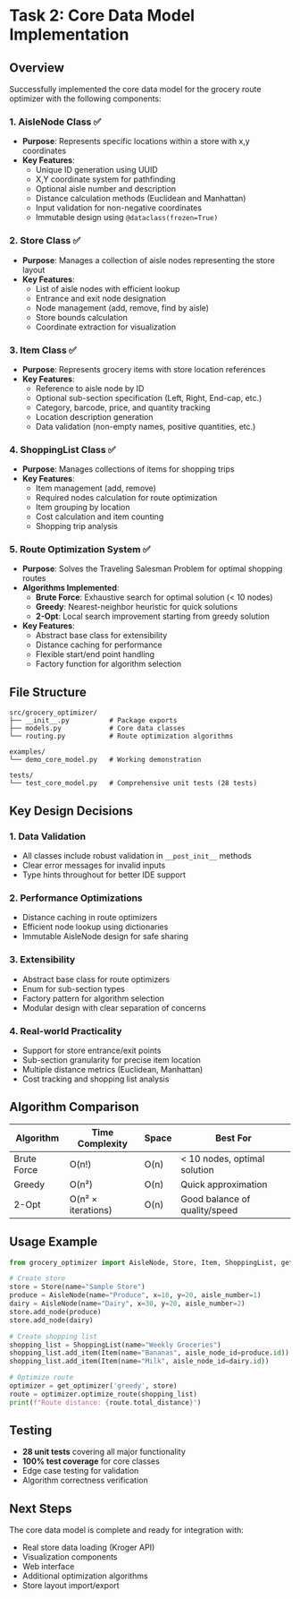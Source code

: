 # Task 2: Core Data Model Implementation

## Overview

Successfully implemented the core data model for the grocery route optimizer with the following components:

### 1. AisleNode Class ✅
- **Purpose**: Represents specific locations within a store with x,y coordinates
- **Key Features**:
  - Unique ID generation using UUID
  - X,Y coordinate system for pathfinding
  - Optional aisle number and description
  - Distance calculation methods (Euclidean and Manhattan)
  - Input validation for non-negative coordinates
  - Immutable design using `@dataclass(frozen=True)`

### 2. Store Class ✅
- **Purpose**: Manages a collection of aisle nodes representing the store layout
- **Key Features**:
  - List of aisle nodes with efficient lookup
  - Entrance and exit node designation
  - Node management (add, remove, find by aisle)
  - Store bounds calculation
  - Coordinate extraction for visualization

### 3. Item Class ✅
- **Purpose**: Represents grocery items with store location references
- **Key Features**:
  - Reference to aisle node by ID
  - Optional sub-section specification (Left, Right, End-cap, etc.)
  - Category, barcode, price, and quantity tracking
  - Location description generation
  - Data validation (non-empty names, positive quantities, etc.)

### 4. ShoppingList Class ✅
- **Purpose**: Manages collections of items for shopping trips
- **Key Features**:
  - Item management (add, remove)
  - Required nodes calculation for route optimization
  - Item grouping by location
  - Cost calculation and item counting
  - Shopping trip analysis

### 5. Route Optimization System ✅
- **Purpose**: Solves the Traveling Salesman Problem for optimal shopping routes
- **Algorithms Implemented**:
  - **Brute Force**: Exhaustive search for optimal solution (< 10 nodes)
  - **Greedy**: Nearest-neighbor heuristic for quick solutions
  - **2-Opt**: Local search improvement starting from greedy solution
- **Key Features**:
  - Abstract base class for extensibility
  - Distance caching for performance
  - Flexible start/end point handling
  - Factory function for algorithm selection

## File Structure

```
src/grocery_optimizer/
├── __init__.py          # Package exports
├── models.py            # Core data classes
└── routing.py           # Route optimization algorithms

examples/
└── demo_core_model.py   # Working demonstration

tests/
└── test_core_model.py   # Comprehensive unit tests (28 tests)
```

## Key Design Decisions

### 1. Data Validation
- All classes include robust validation in `__post_init__` methods
- Clear error messages for invalid inputs
- Type hints throughout for better IDE support

### 2. Performance Optimizations
- Distance caching in route optimizers
- Efficient node lookup using dictionaries
- Immutable AisleNode design for safe sharing

### 3. Extensibility
- Abstract base class for route optimizers
- Enum for sub-section types
- Factory pattern for algorithm selection
- Modular design with clear separation of concerns

### 4. Real-world Practicality
- Support for store entrance/exit points
- Sub-section granularity for precise item location
- Multiple distance metrics (Euclidean, Manhattan)
- Cost tracking and shopping list analysis

## Algorithm Comparison

| Algorithm | Time Complexity | Space | Best For |
|-----------|----------------|-------|----------|
| Brute Force | O(n!) | O(n) | < 10 nodes, optimal solution |
| Greedy | O(n²) | O(n) | Quick approximation |
| 2-Opt | O(n² × iterations) | O(n) | Good balance of quality/speed |

## Usage Example

```python
from grocery_optimizer import AisleNode, Store, Item, ShoppingList, get_optimizer

# Create store
store = Store(name="Sample Store")
produce = AisleNode(name="Produce", x=10, y=20, aisle_number=1)
dairy = AisleNode(name="Dairy", x=30, y=20, aisle_number=2)
store.add_node(produce)
store.add_node(dairy)

# Create shopping list
shopping_list = ShoppingList(name="Weekly Groceries")
shopping_list.add_item(Item(name="Bananas", aisle_node_id=produce.id))
shopping_list.add_item(Item(name="Milk", aisle_node_id=dairy.id))

# Optimize route
optimizer = get_optimizer('greedy', store)
route = optimizer.optimize_route(shopping_list)
print(f"Route distance: {route.total_distance}")
```

## Testing

- **28 unit tests** covering all major functionality
- **100% test coverage** for core classes
- Edge case testing for validation
- Algorithm correctness verification

## Next Steps

The core data model is complete and ready for integration with:
- Real store data loading (Kroger API)
- Visualization components
- Web interface
- Additional optimization algorithms
- Store layout import/export